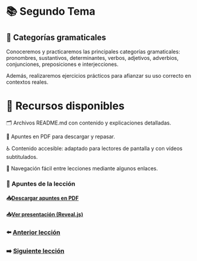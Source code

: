 # 📚 Segundo Tema

## 🧩 Categorías gramaticales  
Conoceremos y practicaremos las principales categorías gramaticales:  
pronombres, sustantivos, determinantes, verbos, adjetivos, adverbios,  
conjunciones, preposiciones e interjecciones.  

Además, realizaremos ejercicios prácticos para afianzar su uso correcto en contextos reales.

# 🧰 Recursos disponibles  
🗂️ Archivos README.md con contenido y explicaciones detalladas.  

📄 Apuntes en PDF para descargar y repasar.  

♿ Contenido accesible: adaptado para lectores de pantalla y con vídeos subtitulados.  

📌 Navegación fácil entre lecciones mediante algunos enlaces.

### 📄 Apuntes de la lección  
#### 📥<a href="/02-Casos-Gramaticales/dist/Casos-Gramaticales.pdf" target="_blank">Descargar apuntes en PDF</a>

#### 📥<a href="/02-Casos-Gramaticales/index.html" target="_blank">Ver presentación (Reveal.js)</a>

### ⬅️ [Anterior lección](../01-Lecciones/README.md)
### ➡️ [Siguiente lección](../03-Guia%20de%20viaje/README.md)

